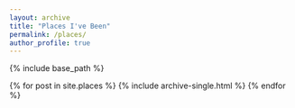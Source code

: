 ```yaml
---
layout: archive
title: "Places I've Been"
permalink: /places/
author_profile: true
---
```


{% include base_path %}


{% for post in site.places %}
  {% include archive-single.html %}
{% endfor %}
